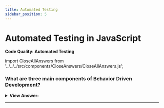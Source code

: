```yaml
---
title: Automated Testing
sidebar_position: 5
---
```


# Automated Testing in JavaScript

**Code Quality: Automated Testing**

<head>
  <title>Automated Testing - JavaScript Interview Questions & Answers</title>
  <meta charSet="utf-8" />
</head>

import CloseAllAnswers from '../../../src/components/CloseAnswers/CloseAllAnswers.js';

<CloseAllAnswers />

### What are three main components of Behavior Driven Development?

<details>
  <summary><strong>View Answer:</strong></summary>
  <div>
  <div><strong>Interview Response:</strong> The three main components of behavior driven development include testing, documentation, and clear examples.
</div>
  </div>
</details>

---

